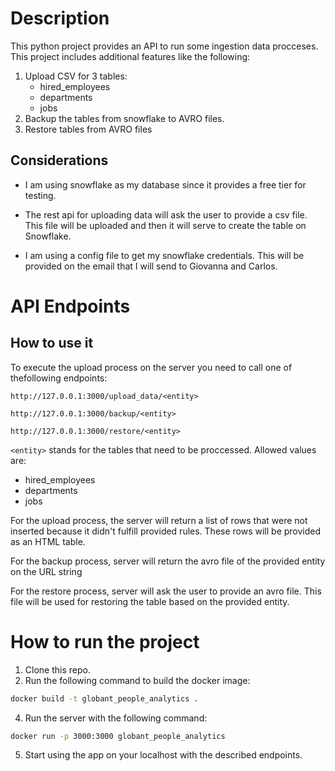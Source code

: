 # Description

This python project provides an API to run some ingestion data procceses. This project includes additional features like the following:

1.  Upload CSV for 3 tables:
    * hired_employees
    * departments
    * jobs
2. Backup the tables from snowflake to AVRO files.
3. Restore tables from AVRO files

## Considerations

* I am using snowflake as my database since it provides a free tier for testing.

* The rest api for uploading data will ask the user to provide a csv file. This file will be uploaded and then it will serve to create the table on Snowflake.

* I am using a config file to get my snowflake credentials. This will be provided on the email that I will send to Giovanna and Carlos.

# API Endpoints

## How to use it

To execute the upload process on the server you need to call one of thefollowing endpoints:

`http://127.0.0.1:3000/upload_data/<entity>`

`http://127.0.0.1:3000/backup/<entity>`

`http://127.0.0.1:3000/restore/<entity>`

`<entity>` stands for the tables that need to be proccessed. Allowed values are:

* hired_employees
* departments
* jobs


For the upload process, the server will return a list of rows that were not inserted because it didn't fulfill provided rules. These rows will be
provided as an HTML table.

For the backup process, server will return the avro file of the provided entity on the URL string

For the restore process, server will ask the user to provide an avro file. This file will be used for restoring the table based on the provided entity.


# How to run the project

1. Clone this repo.
3. Run the following command to build the docker image:
```bash
docker build -t globant_people_analytics .
```
4. Run the server with the following command:
```bash
docker run -p 3000:3000 globant_people_analytics
```
5. Start using the app on your localhost with the described endpoints.